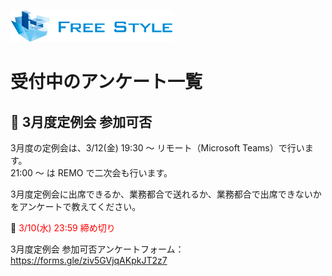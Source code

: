 ![](./logo.png)

# 受付中のアンケート一覧

## 🔶 3月度定例会 参加可否

3月度の定例会は、3/12(金) 19:30 ～ リモート（Microsoft Teams）で行います。  
21:00 ～ は REMO で二次会も行います。

3月度定例会に出席できるか、業務都合で送れるか、業務都合で出席できないかをアンケートで教えてください。  

📅 <span style="color: red;">3/10(水) 23:59 締め切り</span>  

3月度定例会 参加可否アンケートフォーム：  
https://forms.gle/ziv5GVjqAKpkJT2z7  
